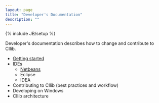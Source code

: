 ```yaml
---
layout: page
title: "Developer's Documentation"
description: ""
---
```

{% include JB/setup %}

Developer's documentation describes how to change and contribute to CIlib.

- [Getting started](getting-started.html)
- IDEs
    * [Netbeans](netbeans.html)
    * Eclipse
    * IDEA
- Contributing to CIlib (best practices and workflow)
- Developing on Windows
- CIlib architecture
